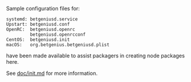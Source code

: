 Sample configuration files for:
```
systemd: betgeniusd.service
Upstart: betgeniusd.conf
OpenRC:  betgeniusd.openrc
         betgeniusd.openrcconf
CentOS:  betgeniusd.init
macOS:   org.betgenius.betgeniusd.plist
```
have been made available to assist packagers in creating node packages here.

See [doc/init.md](../../doc/init.md) for more information.
